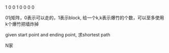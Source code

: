 1 0 0 1
0 0 0 0

 01j矩阵，0表示可以走的，1表示block, 给一个k,k表示爆竹的个数，可以至多使用k个爆竹把墙炸掉


 given start point and ending point,  求shortest path

 N家